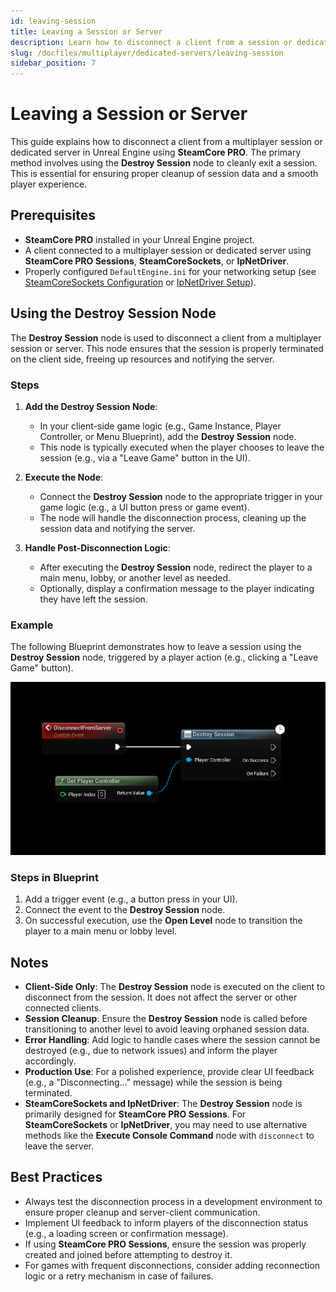```yaml
---
id: leaving-session
title: Leaving a Session or Server
description: Learn how to disconnect a client from a session or dedicated server in Unreal Engine using the SteamCore PRO Destroy Session node.
slug: /docfiles/multiplayer/dedicated-servers/leaving-session
sidebar_position: 7
---
```



# Leaving a Session or Server

This guide explains how to disconnect a client from a multiplayer session or dedicated server in Unreal Engine using **SteamCore PRO**. The primary method involves using the **Destroy Session** node to cleanly exit a session. This is essential for ensuring proper cleanup of session data and a smooth player experience.

## Prerequisites
- **SteamCore PRO** installed in your Unreal Engine project.
- A client connected to a multiplayer session or dedicated server using **SteamCore PRO Sessions**, **SteamCoreSockets**, or **IpNetDriver**.
- Properly configured `DefaultEngine.ini` for your networking setup (see [SteamCoreSockets Configuration](../../multiplayer/configuring_steamsockets.md) or [IpNetDriver Setup](../../additional/configuring_ipnetdriver.md)).

## Using the Destroy Session Node
The **Destroy Session** node is used to disconnect a client from a multiplayer session or server. This node ensures that the session is properly terminated on the client side, freeing up resources and notifying the server.

### Steps
1. **Add the Destroy Session Node**:
   - In your client-side game logic (e.g., Game Instance, Player Controller, or Menu Blueprint), add the **Destroy Session** node.
   - This node is typically executed when the player chooses to leave the session (e.g., via a "Leave Game" button in the UI).

2. **Execute the Node**:
   - Connect the **Destroy Session** node to the appropriate trigger in your game logic (e.g., a UI button press or game event).
   - The node will handle the disconnection process, cleaning up the session data and notifying the server.

3. **Handle Post-Disconnection Logic**:
   - After executing the **Destroy Session** node, redirect the player to a main menu, lobby, or another level as needed.
   - Optionally, display a confirmation message to the player indicating they have left the session.

### Example
The following Blueprint demonstrates how to leave a session using the **Destroy Session** node, triggered by a player action (e.g., clicking a "Leave Game" button).

![Destroy Session Example](../../../../static/img/leave_server.png)

### Steps in Blueprint
1. Add a trigger event (e.g., a button press in your UI).
2. Connect the event to the **Destroy Session** node.
3. On successful execution, use the **Open Level** node to transition the player to a main menu or lobby level.

## Notes
- **Client-Side Only**: The **Destroy Session** node is executed on the client to disconnect from the session. It does not affect the server or other connected clients.
- **Session Cleanup**: Ensure the **Destroy Session** node is called before transitioning to another level to avoid leaving orphaned session data.
- **Error Handling**: Add logic to handle cases where the session cannot be destroyed (e.g., due to network issues) and inform the player accordingly.
- **Production Use**: For a polished experience, provide clear UI feedback (e.g., a "Disconnecting..." message) while the session is being terminated.
- **SteamCoreSockets and IpNetDriver**: The **Destroy Session** node is primarily designed for **SteamCore PRO Sessions**. For **SteamCoreSockets** or **IpNetDriver**, you may need to use alternative methods like the **Execute Console Command** node with `disconnect` to leave the server.

## Best Practices
- Always test the disconnection process in a development environment to ensure proper cleanup and server-client communication.
- Implement UI feedback to inform players of the disconnection status (e.g., a loading screen or confirmation message).
- If using **SteamCore PRO Sessions**, ensure the session was properly created and joined before attempting to destroy it.
- For games with frequent disconnections, consider adding reconnection logic or a retry mechanism in case of failures.
